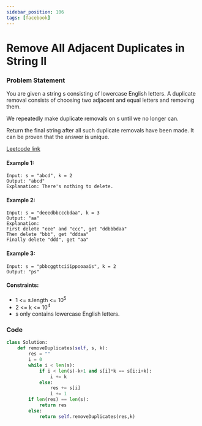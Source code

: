 ```yaml
---
sidebar_position: 106
tags: [facebook]
---
```


# Remove All Adjacent Duplicates in String II

### Problem Statement

You are given a string s consisting of lowercase English letters. A duplicate removal consists of choosing two adjacent and equal letters and removing them.

We repeatedly make duplicate removals on s until we no longer can.

Return the final string after all such duplicate removals have been made. It can be proven that the answer is unique.

[Leetcode link](https://leetcode.com/problems/remove-all-adjacent-duplicates-in-string-ii/)

#### Example 1:

```
Input: s = "abcd", k = 2
Output: "abcd"
Explanation: There's nothing to delete.
```

#### Example 2:

```
Input: s = "deeedbbcccbdaa", k = 3
Output: "aa"
Explanation:
First delete "eee" and "ccc", get "ddbbbdaa"
Then delete "bbb", get "dddaa"
Finally delete "ddd", get "aa"
```

#### Example 3:

```
Input: s = "pbbcggttciiippooaais", k = 2
Output: "ps"
```

#### Constraints:

- 1 <= s.length <= 10<sup>5</sup>
- 2 <= k <= 10<sup>4</sup>
- s only contains lowercase English letters.

### Code

```python title="Python Code"
class Solution:
    def removeDuplicates(self, s, k):
        res = ""
        i = 0
        while i < len(s):
            if i < len(s)-k+1 and s[i]*k == s[i:i+k]:
                i += k
            else:
                res += s[i]
                i += 1
        if len(res) == len(s):
            return res
        else:
            return self.removeDuplicates(res,k)
```
